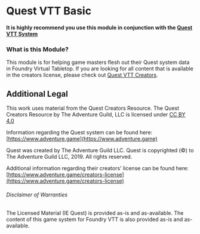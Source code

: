 # Quest VTT Basic
**It is highly recommend you use this module in conjunction with the [Quest VTT System](https://github.com/kbedell/quest-vtt)**

### What is this Module?
This module is for helping game masters flesh out their Quest system data in Foundry Virtual Tabletop. If you are looking for all content that is available in the creators license, please check out [Quest VTT Creators](https://github.com/kbedell/quest-vtt-creators).

## Additional Legal
This work uses material from the Quest Creators Resource. The Quest Creators Resource by The Adventure Guild, LLC is licensed under [CC BY 4.0](https://creativecommons.org/licenses/by/4.0/)

Information regarding the Quest system can be found here: [https://www.adventure.game](https://www.adventure.game)

Quest was created by The Adventure Guild LLC.
Quest is copyrighted (©) to The Adventure Guild LLC, 2019. All rights reserved.

Additional information regarding their creators' license can be found here:
[https://www.adventure.game/creators-license](https://www.adventure.game/creators-license)

###### Disclaimer of Warranties
The Licensed Material (IE Quest) is provided as-is and as-available. 
The content of this game system for Foundry VTT is also provided as-is and as-available.
